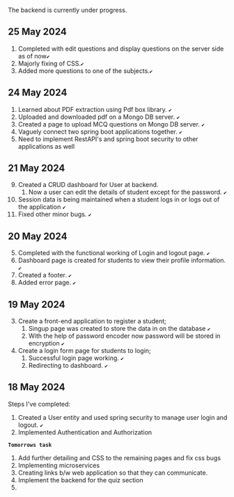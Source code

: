The backend is currently under progress.

## 25 May 2024

1. Completed with edit questions and display questions on the server side as of now`✔`
2. Majorly fixing of CSS.`✔`
3. Added more questions to one of the subjects.`✔`

## 24 May 2024

1.  Learned about PDF extraction using Pdf box library. `✔`
2.  Uploaded and downloaded pdf on a Mongo DB server. `✔`
3.  Created a page to upload MCQ questions on Mongo DB server. `✔`
4.  Vaguely connect two spring boot applications together. `✔`
5.  Need to implement RestAPI's and spring boot security to other applications as well

## 21 May 2024

9. Created a CRUD dashboard for User at backend.
   1. Now a user can edit the details of student except for the password. `✔`
10. Session data is being maintained when a student logs in or logs out of the application `✔`
11. Fixed other minor bugs. `✔`

## 20 May 2024

5. Completed with the functional working of Login and logout page. `✔`
6. Dashboard page is created for students to view their profile information. `✔`
7. Created a footer. `✔`
8. Added error page. `✔`

## 19 May 2024

3. Create a front-end application to register a student;
   1. Singup page was created to store the data in on the database `✔`
   2. With the help of password encoder now password will be stored in encryption `✔`
4. Create a login form page for students to login;
   1. Successful login page working. `✔`
   2. Redirecting to dashboard. `✔`

## 18 May 2024

Steps I've completed:

1. Created a User entity and used spring security to manage user login and logout. `✔`
2. Implemented Authentication and Authorization

**`Tomorrows task`**

1.  Add further detailing and CSS to the remaining pages and fix css bugs
2.  Implementing microservices
3.  Creating links b/w web application so that they can communicate.
4.  Implement the backend for the quiz section
5.

